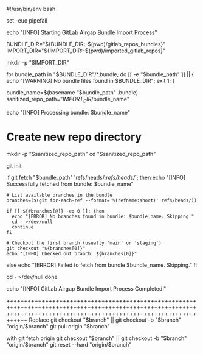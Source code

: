 #!/usr/bin/env bash

set -euo pipefail

echo "[INFO] Starting GitLab Airgap Bundle Import Process"

BUNDLE_DIR="${BUNDLE_DIR:-$(pwd)/gitlab_repos_bundles}"
IMPORT_DIR="${IMPORT_DIR:-$(pwd)/imported_gitlab_repos}"

mkdir -p "$IMPORT_DIR"

for bundle_path in "$BUNDLE_DIR"/*.bundle; do
  [[ -e "$bundle_path" ]] || { echo "[WARNING] No bundle files found in $BUNDLE_DIR"; exit 1; }

  bundle_name=$(basename "$bundle_path" .bundle)
  sanitized_repo_path="$IMPORT_DIR/$bundle_name"

  echo "[INFO] Processing bundle: $bundle_name"

  # Create new repo directory
  mkdir -p "$sanitized_repo_path"
  cd "$sanitized_repo_path"

  git init

  if git fetch "$bundle_path" 'refs/heads/*:refs/heads/*'; then
    echo "[INFO] Successfully fetched from bundle: $bundle_name"

    # List available branches in the bundle
    branches=($(git for-each-ref --format='%(refname:short)' refs/heads/))

    if [[ ${#branches[@]} -eq 0 ]]; then
      echo "[ERROR] No branches found in bundle: $bundle_name. Skipping."
      cd - >/dev/null
      continue
    fi

    # Checkout the first branch (usually 'main' or 'staging')
    git checkout "${branches[0]}"
    echo "[INFO] Checked out branch: ${branches[0]}"
  else
    echo "[ERROR] Failed to fetch from bundle $bundle_name. Skipping."
  fi

  cd - >/dev/null
done

echo "[INFO] GitLab Airgap Bundle Import Process Completed."



++++++++++++++++++++++++++++++++++++++++++++++++++++++++++++++++++++++++++++++++++++++++++++++++++++++++++++++++++++++++++++++++++++++++++++++++++++++++++++++++++++++++
Replace
git checkout "$branch" || git checkout -b "$branch" "origin/$branch"
git pull origin "$branch"

with
git fetch origin
git checkout "$branch" || git checkout -b "$branch" "origin/$branch"
git reset --hard "origin/$branch"
